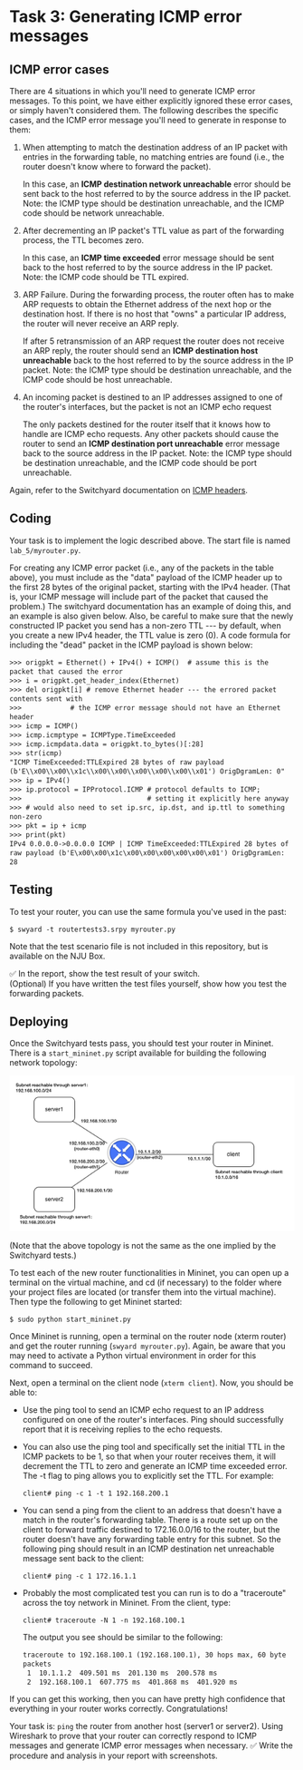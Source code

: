 # Task 3: Generating ICMP error messages

##  ICMP error cases

There are 4 situations in which you'll need to generate ICMP error
messages. To this point, we have either explicitly ignored these error
cases, or simply haven't considered them. The following describes the
specific cases, and the ICMP error message you'll need to generate in
response to them:

1.  When attempting to match the destination address of an IP packet
    with entries in the forwarding table, no matching entries are found
    (i.e., the router doesn't know where to forward the packet).

    In this case, an **ICMP destination network unreachable** error
    should be sent back to the host referred to by the source address in
    the IP packet. Note: the ICMP type should be destination
    unreachable, and the ICMP code should be network unreachable.

2.  After decrementing an IP packet's TTL value as part of the
    forwarding process, the TTL becomes zero.

    In this case, an **ICMP time exceeded** error message should be sent
    back to the host referred to by the source address in the IP packet.
    Note: the ICMP code should be TTL expired.

3.  ARP Failure. During the forwarding process, the router often has to
    make ARP requests to obtain the Ethernet address of the next hop or
    the destination host. If there is no host that "owns" a particular
    IP address, the router will never receive an ARP reply.

    If after 5 retransmission of an ARP request the router does not
    receive an ARP reply, the router should send an **ICMP destination
    host unreachable** back to the host referred to by the source
    address in the IP packet. Note: the ICMP type should be destination
    unreachable, and the ICMP code should be host unreachable.

4.  An incoming packet is destined to an IP addresses assigned to one of
    the router's interfaces, but the packet is not an ICMP echo request

    The only packets destined for the router itself that it knows how to
    handle are ICMP echo requests. Any other packets should cause the
    router to send an **ICMP destination port unreachable** error
    message back to the source address in the IP packet. Note: the ICMP
    type should be destination unreachable, and the ICMP code should be
    port unreachable.

Again, refer to the Switchyard documentation on [ICMP headers](https://shellqiqi.gitee.io/switchyard/reference.html#icmp-internet-control-message-protocol-header-v4).


## Coding

Your task is to implement the logic described above. The start file is named `lab_5/myrouter.py`.

For creating any ICMP error packet (i.e., any of the packets in the
table above), you must include as the "data" payload of the ICMP header
up to the first 28 bytes of the original packet, starting with the IPv4
header. (That is, your ICMP message will include part of the packet that
caused the problem.) The switchyard documentation has an example of
doing this, and an example is also given below. Also, be careful to make
sure that the newly constructed IP packet you send has a non-zero TTL
--- by default, when you create a new IPv4 header, the TTL value is zero
(0). A code formula for including the "dead" packet in the ICMP payload
is shown below:

    >>> origpkt = Ethernet() + IPv4() + ICMP()  # assume this is the packet that caused the error
    >>> i = origpkt.get_header_index(Ethernet)
    >>> del origpkt[i] # remove Ethernet header --- the errored packet contents sent with
    >>>            # the ICMP error message should not have an Ethernet header
    >>> icmp = ICMP()
    >>> icmp.icmptype = ICMPType.TimeExceeded
    >>> icmp.icmpdata.data = origpkt.to_bytes()[:28]
    >>> str(icmp)
    "ICMP TimeExceeded:TTLExpired 28 bytes of raw payload (b'E\\x00\\x00\\x1c\\x00\\x00\\x00\\x00\\x00\\x01') OrigDgramLen: 0"
    >>> ip = IPv4()
    >>> ip.protocol = IPProtocol.ICMP # protocol defaults to ICMP;
    >>>                               # setting it explicitly here anyway
    >>> # would also need to set ip.src, ip.dst, and ip.ttl to something non-zero
    >>> pkt = ip + icmp
    >>> print(pkt)
    IPv4 0.0.0.0->0.0.0.0 ICMP | ICMP TimeExceeded:TTLExpired 28 bytes of raw payload (b'E\x00\x00\x1c\x00\x00\x00\x00\x00\x01') OrigDgramLen: 28

## Testing

To test your router, you can use the same formula you've used in the
past:

    $ swyard -t routertests3.srpy myrouter.py

Note that the test scenario file is not included in this repository, but is available on the NJU Box.

✅ In the report, show the test result of your switch.  
(Optional) If you have written the test files yourself, show how you test the forwarding packets.

## Deploying

Once the Switchyard tests pass, you should test your router in Mininet.
There is a `start_mininet.py` script available for building the
following network topology:

![router2_topology](router2_topology.png)

(Note that the above topology is not the same as the one implied by the
Switchyard tests.)

To test each of the new router functionalities in Mininet, you can open
up a terminal on the virtual machine, and cd (if necessary) to the
folder where your project files are located (or transfer them into the
virtual machine). Then type the following to get Mininet started:

    $ sudo python start_mininet.py

Once Mininet is running, open a terminal on the router node (xterm
router) and get the router running (`swyard myrouter.py`). Again, be
aware that you may need to activate a Python virtual environment in
order for this command to succeed.

Next, open a terminal on the client node (`xterm client`). Now, you
should be able to:

-   Use the ping tool to send an ICMP echo request to an IP address
    configured on one of the router's interfaces. Ping should
    successfully report that it is receiving replies to the echo
    requests.
-   You can also use the ping tool and specifically set the initial TTL
    in the ICMP packets to be 1, so that when your router receives them,
    it will decrement the TTL to zero and generate an ICMP time exceeded
    error. The -t flag to ping allows you to explicitly set the TTL. For
    example:

        client# ping -c 1 -t 1 192.168.200.1

-   You can send a ping from the client to an address that doesn't have
    a match in the router's forwarding table. There is a route set up on
    the client to forward traffic destined to 172.16.0.0/16 to the
    router, but the router doesn't have any forwarding table entry for
    this subnet. So the following ping should result in an ICMP
    destination net unreachable message sent back to the client:

        client# ping -c 1 172.16.1.1

-   Probably the most complicated test you can run is to do a
    "traceroute" across the toy network in Mininet. From the client,
    type:

        client# traceroute -N 1 -n 192.168.100.1

    The output you see should be similar to the following:

        traceroute to 192.168.100.1 (192.168.100.1), 30 hops max, 60 byte packets
         1  10.1.1.2  409.501 ms  201.130 ms  200.578 ms
         2  192.168.100.1  607.775 ms  401.868 ms  401.920 ms 

If you can get this working, then you can have pretty high confidence
that everything in your router works correctly. Congratulations!

Your task is: `ping` the router from another host (server1 or server2). Using Wireshark to prove that your router can correctly respond to ICMP messages and generate ICMP error messages when necessary. ✅ Write the procedure and analysis in your report with screenshots.
